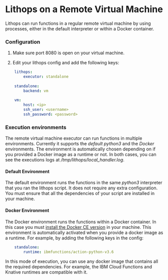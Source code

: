 # Lithops on a Remote Virtual Machine

Lithops can run functions in a regular remote virtual machine by using processes, either in the default interpreter or within a Docker container.


### Configuration

1. Make sure port 8080 is open on your virtual machine.

2. Edit your lithops config and add the following keys:

```yaml
    lithops:
        executor: standalone
    
    standalone:
        backend: vm
        
    vm:
        host: <ip>
        ssh_user: <username>
        ssh_password: <password>
```

### Execution environments

The remote virtual machine executor can run functions in multiple environments. Currently it supports the *default python3* and the *Docker* environments. The environment is automatically chosen depending on if you provided a Docker image as a runtime or not. In both cases, you can see the executions logs at */tmp/lithops/local_handler.log*.

#### Default Environment
The default environment runs the functions in the same *python3* interpreter that you ran the lithops script.
It does not require any extra configuration. You must ensure that all the dependencies of your script are installed in your machine.

#### Docker Environment
The Docker environment runs the functions within a Docker container. In this case you must [install the Docker CE version](https://docs.docker.com/get-docker/) in your machine. This environment is automatically activated when you provide a docker image as a runtime. For example, by adding the following keys in the config:

```yaml
    standalone:
        runtime: ibmfunctions/action-python-v3.6
```

In this mode of execution, you can use any docker image that contains all the required dependencies. For example, the IBM Cloud Functions and Knative runtimes are compatible with it.
